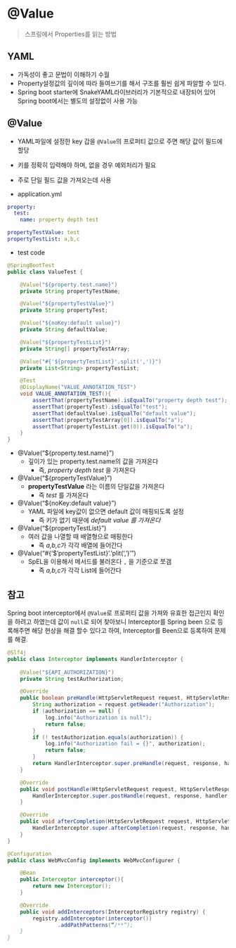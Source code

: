 # @Value
> 스프링에서  Properties를 읽는 방법  

## YAML
* 가독성이 좋고 문법이 이해하기 수월
* Property설정값의 깊이에 따라 들여쓰기를 해서 구조를 훨씬 쉽게 파알할 수 있다.
* Spring boot starter에 SnakeYAML라이브러리가 기본적으로 내장되어 있어 Spring boot에서는 별도의 설정없이 사용 가능

## @Value
* YAML파일에 설정한 key 갑을 `@Value`의 프로퍼티 값으로 주면 해당 값이 필드에 할당
* 키를 정확히 입력해야 하며, 없을 경우 예외처리가 필요
* 주로 단일 필드 값을 가져오는데 사용

* application.yml

```yaml
property:
  test:
    name: property depth test

propertyTestValue: test
propertyTestList: a,b,c
```
* test code
```java
@SpringBootTest
public class ValueTest {

    @Value("${property.test.name}")
    private String propertyTestName;

    @Value("${propertyTestValue}")
    private String propertyTest;

    @Value("${noKey:default value}")
    private String defaultValue;

    @Value("${propertyTestList}")
    private String[] propertyTestArray;

    @Value("#{'${propertyTestList}'.split(',')}")
    private List<String> propertyTestList;

    @Test
    @DisplayName("VALUE_ANNOTATION_TEST")
    void VALUE_ANNOTATION_TEST(){
        assertThat(propertyTestName).isEqualTo("property depth test");
        assertThat(propertyTest).isEqualTo("test");
        assertThat(defaultValue).isEqualTo("default value");
        assertThat(propertyTestArray[0]).isEqualTo("a");
        assertThat(propertyTestList.get(0)).isEqualTo("a");
    }
}
```

* @Value(“${property.test.name}”)
	* 깊이가 있는  property.test.name의 값을 가져온다
		* 즉, *property depth test* 을 가져온다
* @Value(“${propertyTestValue}”)
	* **propertyTestValue** 라는 이름의 단일값을 가져온다
		* 즉 *test* 를 가져온다
* @Value(“${noKey:default value}”)
	* YAML 파일에 key값이 없으면 default 값이 매핑되도록 설정
		* 즉 키가 없기 때문에 *default value 를 가져온다*
* @Value(“${propertyTestList}”)
	* 여러 값을 나열할 때 배열형으로 매핑한다
		* 즉 *a,b,c*가 각각 배열에 들어간다
* @Value(“#{‘$’propertyTestList}’.’plit(‘,’)’”)
	* SpEL을 이용해서 메서드를 불러온다  `,` 을 기준으로 쪼갬
		* 즉 *a,b,c*가 각각 List에 들어간다


## 참고
Spring boot interceptor에서 `@Value`로 프로퍼티 값을 가져와 유효한 접근인지 확인을 하려고 하였는데 값이 `null`로  되어 찾아보니 Interceptor를  Spring been 으로 등록해주면 해당 현상을 해결 할수 있다고 하여, Interceptor를 Been으로 등록하여 문제를 해결.

```java
@Slf4j
public class Interceptor implements HandlerInterceptor {
    
    @Value("${API_AUTHORIZATION}")
    private String testAuthorization;

    @Override
    public boolean preHandle(HttpServletRequest request, HttpServletResponse response, Object handler) throws Exception {
        String authorization = request.getHeader("Authorization");
        if (authorization == null) {
            log.info("Authorization is null");
            return false;
        }
        if (! testAuthorization.equals(authorization)) {
            log.info("Authorization fail = {}", authorization);
            return false;
        }
        return HandlerInterceptor.super.preHandle(request, response, handler);
    }

    @Override
    public void postHandle(HttpServletRequest request, HttpServletResponse response, Object handler, ModelAndView modelAndView) throws Exception {
        HandlerInterceptor.super.postHandle(request, response, handler, modelAndView);
    }

    @Override
    public void afterCompletion(HttpServletRequest request, HttpServletResponse response, Object handler, Exception ex) throws Exception {
        HandlerInterceptor.super.afterCompletion(request, response, handler, ex);
    }
}
```
```java
@Configuration
public class WebMvcConfig implements WebMvcConfigurer {

    @Bean
    public Interceptor interceptor(){
        return new Interceptor();
    }

    @Override
    public void addInterceptors(InterceptorRegistry registry) {
        registry.addInterceptor(interceptor())
                .addPathPatterns(“/**”);
    }
}
```